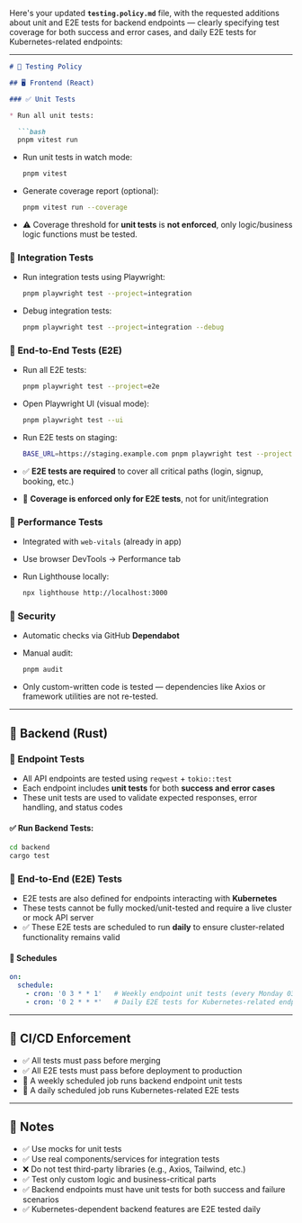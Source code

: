 Here's your updated **`testing.policy.md`** file, with the requested additions about unit and E2E tests for backend endpoints — clearly specifying test coverage for both success and error cases, and daily E2E tests for Kubernetes-related endpoints:

---

````md
# 🧪 Testing Policy

## 🖥️ Frontend (React)

### ✅ Unit Tests

* Run all unit tests:

  ```bash
  pnpm vitest run
````

* Run unit tests in watch mode:

  ```bash
  pnpm vitest
  ```

* Generate coverage report (optional):

  ```bash
  pnpm vitest run --coverage
  ```

* ⚠️ Coverage threshold for **unit tests** is **not enforced**, only logic/business logic functions must be tested.

### 🔌 Integration Tests

* Run integration tests using Playwright:

  ```bash
  pnpm playwright test --project=integration
  ```

* Debug integration tests:

  ```bash
  pnpm playwright test --project=integration --debug
  ```

### 🧭 End-to-End Tests (E2E)

* Run all E2E tests:

  ```bash
  pnpm playwright test --project=e2e
  ```

* Open Playwright UI (visual mode):

  ```bash
  pnpm playwright test --ui
  ```

* Run E2E tests on staging:

  ```bash
  BASE_URL=https://staging.example.com pnpm playwright test --project=e2e
  ```

* ✅ **E2E tests are required** to cover all critical paths (login, signup, booking, etc.)

* 🎯 **Coverage is enforced only for E2E tests**, not for unit/integration

### 🚦 Performance Tests

* Integrated with `web-vitals` (already in app)
* Use browser DevTools → Performance tab
* Run Lighthouse locally:

  ```bash
  npx lighthouse http://localhost:3000
  ```

### 🔐 Security

* Automatic checks via GitHub **Dependabot**

* Manual audit:

  ```bash
  pnpm audit
  ```

* Only custom-written code is tested — dependencies like Axios or framework utilities are not re-tested.

---

## 🦀 Backend (Rust)

### 🧪 Endpoint Tests

* All API endpoints are tested using `reqwest` + `tokio::test`
* Each endpoint includes **unit tests** for both **success and error cases**
* These unit tests are used to validate expected responses, error handling, and status codes

#### ✅ Run Backend Tests:

```bash
cd backend
cargo test
```

### 🧭 End-to-End (E2E) Tests

* E2E tests are also defined for endpoints interacting with **Kubernetes**
* These tests cannot be fully mocked/unit-tested and require a live cluster or mock API server
* ✅ These E2E tests are scheduled to run **daily** to ensure cluster-related functionality remains valid

#### 📅 Schedules

```yaml
on:
  schedule:
    - cron: '0 3 * * 1'   # Weekly endpoint unit tests (every Monday 03:00 UTC)
    - cron: '0 2 * * *'   # Daily E2E tests for Kubernetes-related endpoints (02:00 UTC)
```

---

## 🚀 CI/CD Enforcement

* ✅ All tests must pass before merging
* ✅ All E2E tests must pass before deployment to production
* 🧪 A weekly scheduled job runs backend endpoint unit tests
* 🧪 A daily scheduled job runs Kubernetes-related E2E tests

---

## 📝 Notes

* ✅ Use mocks for unit tests
* ✅ Use real components/services for integration tests
* ❌ Do not test third-party libraries (e.g., Axios, Tailwind, etc.)
* ✅ Test only custom logic and business-critical parts
* ✅ Backend endpoints must have unit tests for both success and failure scenarios
* ✅ Kubernetes-dependent backend features are E2E tested daily
